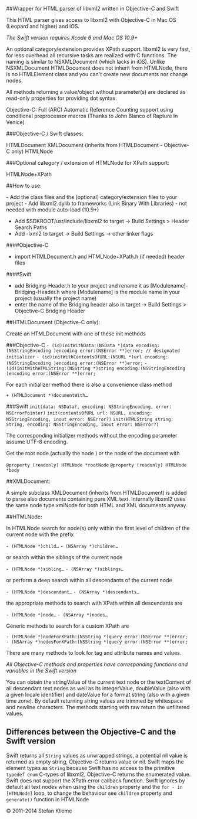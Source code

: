 
##Wrapper for HTML parser of libxml2 written in Objective-C and Swift

This HTML parser gives access to libxml2 with Objective-C in Mac OS (Leopard and higher) and iOS.

*The Swift version requires Xcode 6 and Mac OS 10.9+*

An optional category/extension provides XPath support.
libxml2 is very fast, for less overhead all recursive tasks are realized with C functions. 
The naming is similar to NSXMLDocument (which lacks in iOS).
Unlike NSXMLDocument HTMLDocument does not inherit from HTMLNode, there is no HTMLElement class and you can't create new documents nor change nodes.

All methods returning a value/object without parameter(s) are declared as read-only properties for providing dot syntax.

Objective-C: Full (ARC) Automatic Reference Counting support using conditional preprocessor macros (Thanks to John Blanco of Rapture In Venice)

###Objective-C / Swift classes:

HTMLDocument
XMLDocument (inherits from HTMLDocument - Objective-C only)
HTMLNode

###Optional category / extension of HTMLNode for XPath support:

HTMLNode+XPath

##How to use:

- Add the class files and the (optional) category/extension files to your project
- Add libxml2.dylib to frameworks (Link Binary With Libraries) - not needed with module auto-load (10.9+) 
- Add $SDKROOT/usr/include/libxml2 to target -> Build Settings > Header Search Paths
- Add -lxml2 to target ->  Build Settings -> other linker flags

####Objective-C
- import HTMLDocument.h and HTMLNode+XPath.h (if needed) header files

####Swift
- add Bridging-Header.h to your project and rename it as [Modulename]-Bridging-Header.h where [Modulename] is the module name in your project (usually the project name)
- enter the name of the Bridging header also in target -> Build Settings > Objective-C Bridging Header

##HTMLDocument (Objective-C only):

Create an HTMLDocument with one of these init methods

###Objective-C
`- (id)initWithData:(NSData *)data encoding:(NSStringEncoding )encoding error:(NSError **)error; // designated initializer`
`- (id)initWithContentsOfURL:(NSURL *)url encoding:(NSStringEncoding )encoding error:(NSError **)error;`
`- (id)initWithHTMLString:(NSString *)string encoding:(NSStringEncoding )encoding error:(NSError **)error;`

For each initializer method there is also a convenience class method

`+ (HTMLDocument *)documentWith…`

###Swift
`init(data: NSData?, encoding: NSStringEncoding, error: NSErrorPointer)`
`init(contentsOfURL url: NSURL, encoding: NSStringEncoding, inout error: NSError?)`
`init(HTMLString string: String, encoding: NSStringEncoding, inout error: NSError?)`


The corresponding initializer methods without the encoding parameter assume UTF-8 encoding.

Get the root node (actually the <html> node ) or the <body> node of the document with 

`@property (readonly) HTMLNode *rootNode`
`@property (readonly) HTMLNode *body`

##XMLDocument:

A simple subclass XMLDocument (inherits from HTMLDocument) is added to parse also documents containing pure XML text.
Internally libxml2 uses the same node type xmlNode for both HTML and XML documents anyway.

##HTMLNode:

In HTMLNode search for node(s) only within the first level of children of the current node with the prefix

`- (HTMLNode *)child…`
`- (NSArray *)children…`

or search within the siblings of the current node

`- (HTMLNode *)sibling…`
`- (NSArray *)siblings…`

or perform a deep search within all descendants of the current node

`- (HTMLNode *)descendant…`
`- (NSArray *)descendants…`

the appropriate methods to search with XPath within all descendants are

`- (HTMLNode *)node…`
`- (NSArray *)nodes…`

Generic methods to search for a custom XPath are

`- (HTMLNode *)nodeForXPath:(NSString *)query error:(NSError **)error;`
`- (NSArray *)nodesForXPath:(NSString *)query error:(NSError **)error;`

There are many methods to look for tag and attribute names and values.

*All Objective-C methods and properties have corresponding functions and variables in the Swift version*

You can obtain the stringValue of the current text node or the textContent of all descendant text nodes as well as its integerValue, doubleValue (also with a given locale identifier) and dateValue for a format string (also with a given time zone).
By default returning string values are trimmed by whitespace and newline characters. The methods starting with raw return the unfiltered values.

## Differences between the Objective-C and the Swift version

Swift returns all `String` values as unwrapped strings, a potential nil value is returned as empty string, Objective-C returns value or nil.
Swift maps the element types as `String` because Swift has no access to the primitive `typedef enum` C-types of libxml2, Objective-C returns the enumerated value.
Swift does not support the XPath error callback function.
Swift ignores by default all text nodes when using the `children` property and the `for - in [HTMLNode]` loop, to change the behaviour see `children` property and `generate()` function in HTMLNode


© 2011-2014 Stefan Klieme 


